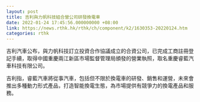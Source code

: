 ```yaml
---
layout: post
title: 吉利與力帆科技組合營公司研發換電車
date: 2022-01-24 17:45:56.000000000 +08:00
link: https://news.rthk.hk/rthk/ch/component/k2/1630353-20220124.htm
categories: rthk
---
```


吉利汽車公布，與力帆科技訂立投資合作協議成立的合資公司，已完成工商註冊登記手續，取得中國重慶兩江新區市場監督管理局頒發的營業執照，取名重慶睿藍汽車科技有限公司。

吉利指，睿藍汽車將從事汽車，包括但不限於換電車的研發、銷售和運營，未來會推出多種動力形式產品，打造智能換電生態，為市場提供有競爭力的換電產品和服務。
